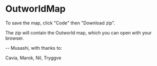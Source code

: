 # OutworldMap

To save the map, click "Code" then "Download zip".

The zip will contain the Outworld map, which you can open with your browser.

-- Musashi, with thanks to:

Cavia, Marok, Nil, Tryggve
